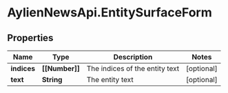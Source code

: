# AylienNewsApi.EntitySurfaceForm

## Properties

Name | Type | Description | Notes
------------ | ------------- | ------------- | -------------
**indices** | **[[Number]]** | The indices of the entity text | [optional] 
**text** | **String** | The entity text | [optional] 


